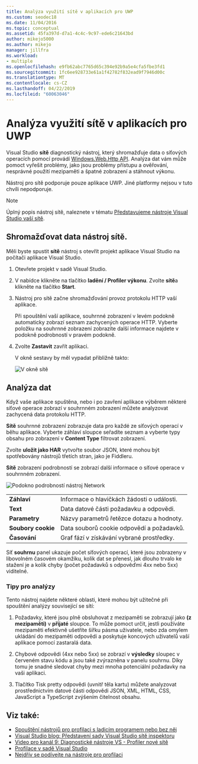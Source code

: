 ```yaml
---
title: Analýza využití sítě v aplikacích pro UWP
ms.custom: seodec18
ms.date: 11/04/2016
ms.topic: conceptual
ms.assetid: 45fa397d-d7a1-4c4c-9c97-ede6c21643bd
author: mikejo5000
ms.author: mikejo
manager: jillfra
ms.workload:
- multiple
ms.openlocfilehash: e9fb62abc7765d65c394e92b9a5e4cfa5fbe3fd1
ms.sourcegitcommit: 1fc6ee928733e61a1f42782f832ead9f7946d00c
ms.translationtype: MT
ms.contentlocale: cs-CZ
ms.lasthandoff: 04/22/2019
ms.locfileid: "60063046"
---
```

# <a name="analyze-network-usage-in-uwp-apps"></a>Analýza využití sítě v aplikacích pro UWP
Visual Studio **sítě** diagnostický nástroj, který shromažďuje data o síťových operacích pomocí provádí [Windows.Web.Http API](/uwp/api/windows.web.http). Analýza dat vám může pomoct vyřešit problémy, jako jsou problémy přístupu a ověřování, nesprávné použití mezipaměti a špatné zobrazení a stáhnout výkonu.

 Nástroj pro sítě podporuje pouze aplikace UWP. Jiné platformy nejsou v tuto chvíli nepodporuje.

> [!NOTE]
>  Úplný popis nástroj sítě, naleznete v tématu [Představujeme nástroje Visual Studio vaší sítě](https://devblogs.microsoft.com/visualstudio/introducing-visual-studios-network-tool/).

## <a name="collect-network-tool-data"></a>Shromažďovat data nástroj sítě.
 Měli byste spustit **sítě** nástroj s otevřít projekt aplikace Visual Studio na počítači aplikace Visual Studio.

1. Otevřete projekt v sadě Visual Studio.

2. V nabídce klikněte na tlačítko **ladění / Profiler výkonu**. Zvolte **sítě**a klikněte na tlačítko **Start**.

3. Nástroj pro sítě začne shromažďování provoz protokolu HTTP vaší aplikace.

    Při spouštění vaší aplikace, souhrnné zobrazení v levém podokně automaticky zobrazí seznam zachycených operace HTTP. Vyberte položku na souhrnné zobrazení zobrazíte další informace najdete v podokně podrobností v pravém podokně.

4. Zvolte **Zastavit** zavřít aplikaci.

   V okně sestavy by měl vypadat přibližně takto:

   ![V okně sítě](../profiling/media/network_fullwindow.png "NETWORK_FullWindow")

## <a name="analyze-data"></a>Analýza dat
 Když vaše aplikace spuštěna, nebo i po zavření aplikace výběrem některé síťové operace zobrazí v souhrnném zobrazení můžete analyzovat zachycená data protokolu HTTP.

 **Sítě** souhrnné zobrazení zobrazuje data pro každé ze síťových operací v běhu aplikace. Vyberte záhlaví sloupce seřadíte seznam a vyberte typy obsahu pro zobrazení v **Content Type** filtrovat zobrazení.

 Zvolte **uložit jako HAR** vytvořte soubor JSON, které mohou být spotřebovány nástrojů třetích stran, jako je Fiddleru.

 **Sítě** zobrazení podrobností se zobrazí další informace o síťové operace v souhrnném zobrazení.

 ![Podokno podrobností nástroj Network](../profiling/media/network_detailsviewpane.png "NETWORK_DetailsViewPane")

|||
|-|-|
|**Záhlaví**|Informace o hlavičkách žádosti o události.|
|**Text**|Data datové části požadavku a odpovědi.|
|**Parametry**|Názvy parametrů řetězce dotazu a hodnoty.|
|**Soubory cookie**|Data souborů cookie odpovědí a požadavků.|
|**Časování**|Graf fází v získávání vybrané prostředky.|

 Síť **souhrnu** panel ukazuje počet síťových operací, které jsou zobrazeny v libovolném časovém okamžiku, kolik dat se přenesl, jak dlouho trvalo ke stažení je a kolik chyby (počet požadavků s odpověďmi 4xx nebo 5xx) viditelné.

### <a name="analysis-tips"></a>Tipy pro analýzy
 Tento nástroj najdete některé oblasti, které mohou být užitečné při spouštění analýzy související se sítí:

1. Požadavky, které jsou plně obsluhovat z mezipaměti se zobrazují jako **(z mezipaměti)** v **přijaté** sloupce. To může pomoct určit, jestli používáte mezipaměti efektivně ušetříte šířku pásma uživatele, nebo zda omylem ukládání do mezipaměti odpovědi a poskytuje koncových uživatelů vaší aplikace pomocí zastaralá data.

2. Chybové odpovědi (4xx nebo 5xx) se zobrazí v **výsledky** sloupec v červeném stavu kódu a jsou také zvýrazněna v panelu souhrnu. Díky tomu je snadné sledovat chyby mezi mnoha potenciální požadavky na vaši aplikaci.

3. Tlačítko Tisk pretty odpovědi (uvnitř těla kartu) můžete analyzovat prostřednictvím datové části odpovědi JSON, XML, HTML, CSS, JavaScript a TypeScript zvýšením čitelnost obsahu.

## <a name="see-also"></a>Viz také:

- [Spouštění nástrojů pro profilaci s ladicím programem nebo bez něj](../profiling/running-profiling-tools-with-or-without-the-debugger.md)
- [Visual Studio blog: Představení sady Visual Studio sítě inspektoru](http://go.microsoft.com/fwlink/?LinkId=535022)
- [Video pro kanál 9: Diagnostické nástroje VS - Profiler nové sítě](https://channel9.msdn.com/Series/ConnectOn-Demand/206)
- [Profilace v sadě Visual Studio](../profiling/index.md)
- [Nejdřív se podívejte na nástroje pro profilaci](../profiling/profiling-feature-tour.md)